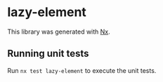 # lazy-element

This library was generated with [Nx](https://nx.dev).

## Running unit tests

Run `nx test lazy-element` to execute the unit tests.
